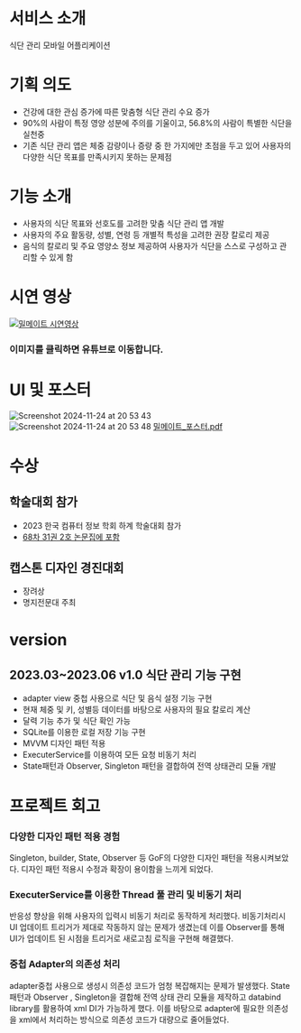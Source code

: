 # 서비스 소개 
식단 관리 모바일 어플리케이션 
# 기획 의도 
- 건강에 대한 관심 증가에 따른 맞춤형 식단 관리 수요 증가
- 90%의 사람이 특정 영양 성분에 주의를 기울이고, 56.8%의 사람이 특별한 식단을 실천중
- 기존 식단 관리 앱은 체중 감량이나 증량 중 한 가지에만 초점을 두고 있어 사용자의 다양한 식단 목표를 만족시키지 못하는 문제점

# 기능 소개
- 사용자의 식단 목표와 선호도를 고려한 맞춤 식단 관리 앱 개발
- 사용자의 주요 활동량, 성별, 연령 등 개별적 특성을 고려한 권장 칼로리 제공
- 음식의 칼로리 및 주요 영양소 정보 제공하여 사용자가 식단을 스스로 구성하고 관리할 수 있게 함

# 시연 영상
[![밀메이트 시연영상](http://img.youtube.com/vi/en6vzEMh3GY/0.jpg)](https://youtu.be/en6vzEMh3GY?t=0s) 
### 이미지를 클릭하면 유튜브로 이동합니다.

# UI 및 포스터
![Screenshot 2024-11-24 at 20 53 43](https://github.com/user-attachments/assets/a9476223-8ef2-4008-978b-4b27c40fb9e1)
![Screenshot 2024-11-24 at 20 53 48](https://github.com/user-attachments/assets/28832a33-7bb4-4402-9fc7-bdc443db1621)
[밀메이트_포스터.pdf](https://github.com/user-attachments/files/17893080/_.pdf)

# 수상
## 학술대회 참가
 - 2023 한국 컴퓨터 정보 학회 하계 학술대회 참가
 - [68차 31권 2호 논문집에 포함](https://github.com/user-attachments/files/19274109/2023.68.31.2.pdf)
## 캡스톤 디자인 경진대회
 - 장려상
 - 명지전문대 주최

# version
## 2023.03~2023.06  v1.0 식단 관리 기능 구현
- adapter view 중첩 사용으로 식단 및 음식 설정 기능 구현
- 현재 체중 및 키, 성별등 데이터를 바탕으로 사용자의 필요 칼로리 계산
- 달력 기능 추가 및 식단 확인 가능
- SQLite를 이용한 로컬 저장 기능 구현
- MVVM 디자인 패턴 적용
- ExecuterService를 이용하여 모든 요청 비동기 처리
- State패턴과 Observer, Singleton 패턴을 결합하여 전역 상태관리 모듈 개발


# 프로젝트 회고 
### 다양한 디자인 패턴 적용 경험
Singleton, builder, State, Observer 등 GoF의 다양한 디자인 패턴을 적용시켜보았다. 디자인 패턴 적용시 수정과 확장이 용이함을 느끼게 되었다.
### ExecuterService를 이용한 Thread 풀 관리 및 비동기 처리 
반응성 향상을 위해 사용자의 입력시 비동기 처리로 동작하게 처리했다. 비동기처리시 UI 업데이트 트리거가 제대로 작동하지 않는 문제가 생겼는데 이를 Observer를 통해 UI가 업데이트 된 시점을 트리거로 새로고침 로직을 구현해 해결했다. 
### 중첩 Adapter의 의존성 처리 
adapter중첩 사용으로 생성시 의존성 코드가 엄청 복잡해지는 문제가 발생했다. State 패턴과 Observer , Singleton을 결합해 전역 상태 관리 모듈을 제작하고 databind library를 활용하여 xml DI가 가능하게 했다. 이를 바탕으로 adapter에 필요한 의존성을 xml에서 처리하는 방식으로 의존성 코드가 대량으로 줄어들었다.


